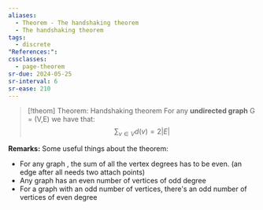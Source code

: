 ```yaml
---
aliases:
  - Theorem - The handshaking theorem
  - The handshaking theorem
tags:
  - discrete
"References:": 
cssclasses:
  - page-theorem
sr-due: 2024-05-25
sr-interval: 6
sr-ease: 210
---
```


> [!theom] Theorem: Handshaking theorem
> For any **undirected graph** G = (V,E) we have that:
> $$
> \sum_{v\in V}d (v) = 2|E|
> $$

**Remarks:**
Some useful things about the theorem: 
+ For any graph , the sum of all the vertex degrees has to be even. (an edge after all needs two attach points)
+ Any graph has an even number of vertices of odd degree
+ For a graph with an odd number of vertices, there's an odd number of vertices of even degree

